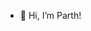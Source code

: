 - 👋 Hi, I’m Parth!



<!---
WhySoParth/WhySoParth is a ✨ special ✨ repository because its `README.md` (this file) appears on your GitHub profile.
You can click the Preview link to take a look at your changes.
--->
